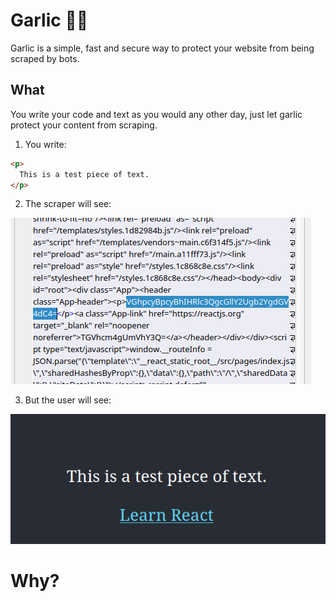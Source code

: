 # Garlic 🧄🧛

Garlic is a simple, fast and secure way to protect your website from being scraped by bots.

## What

You write your code and text as you would any other day, just let garlic protect your content from scraping.

1. You write:

```html
<p>
  This is a test piece of text.
</p>
```

2. The scraper will see:

![final](./media/final.png)


3. But the user will see:


![user](./media/user.png)

# Why?
